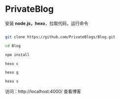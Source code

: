 # PrivateBlog

安装 **node.js，hexo**，拉取代码，运行命令

```bash

git clone https://github.com/PrivateBlogs/Blog.git

cd Blog 

npm install 

hexo c 

hexo g 

hexo s 

```

访问：http://localhost:4000/ 查看博客